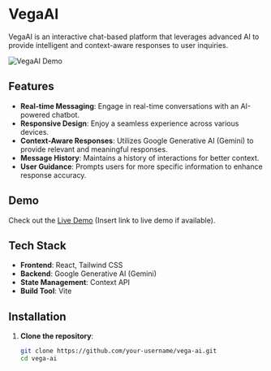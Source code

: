 # VegaAI

VegaAI is an interactive chat-based platform that leverages advanced AI to provide intelligent and context-aware responses to user inquiries.

![VegaAI Demo](demo.gif)

## Features

- **Real-time Messaging**: Engage in real-time conversations with an AI-powered chatbot.
- **Responsive Design**: Enjoy a seamless experience across various devices.
- **Context-Aware Responses**: Utilizes Google Generative AI (Gemini) to provide relevant and meaningful responses.
- **Message History**: Maintains a history of interactions for better context.
- **User Guidance**: Prompts users for more specific information to enhance response accuracy.

## Demo

Check out the [Live Demo](#) (Insert link to live demo if available).

## Tech Stack

- **Frontend**: React, Tailwind CSS
- **Backend**: Google Generative AI (Gemini)
- **State Management**: Context API
- **Build Tool**: Vite

## Installation

1. **Clone the repository**:
   ```bash
   git clone https://github.com/your-username/vega-ai.git
   cd vega-ai

